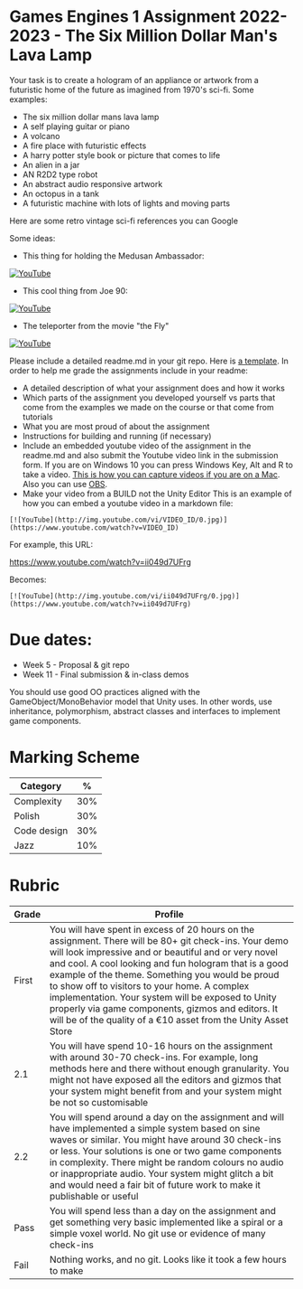 # Games Engines 1 Assignment 2022-2023 - The Six Million Dollar Man's Lava Lamp

Your task is to create a hologram of an appliance or artwork from a futuristic home of the future as imagined from 1970's sci-fi. Some examples:

- The six million dollar mans lava lamp
- A self playing guitar or piano
- A volcano
- A fire place with futuristic effects
- A harry potter style book or picture that comes to life
- An alien in a jar
- AN R2D2 type robot
- An abstract audio responsive artwork
- An octopus in a tank
- A futuristic machine with lots of lights and moving parts
 
Here are some retro vintage sci-fi references you can Google 

Some ideas:

- This thing for holding the Medusan Ambassador:

[![YouTube](http://img.youtube.com/vi/Ljhqz6pF_Uo/0.jpg)](https://www.youtube.com/watch?v=Ljhqz6pF_Uo)

- This cool thing from Joe 90:

[![YouTube](http://img.youtube.com/vi/oaINLn4OKGE/0.jpg)](https://www.youtube.com/watch?v=oaINLn4OKGE)

- The teleporter from the movie "the Fly"

[![YouTube](http://img.youtube.com/vi/sTq2Im2YUOk/0.jpg)](https://www.youtube.com/watch?v=sTq2Im2YUOk)

Please include a detailed readme.md in your git repo. Here is [a template](assignmentreadme.md). In order to help me grade the assignments include in your readme:

- A detailed description of what your assignment does and how it works
- Which parts of the assignment you developed yourself vs parts that come from the examples we made on the course or that come from tutorials
- What you are most proud of about the assignment 
- Instructions for building and running (if necessary)
- Include an embedded youtube video of the assignment in the readme.md and also submit the Youtube video link in the submission form. If you are on Windows 10 you can press Windows Key, Alt and R to take a video. [This is how you can capture videos if you are on a Mac](https://www.cnbc.com/2018/05/20/how-to-record-the-screen-on-my-mac.html). Also you can use [OBS](https://obsproject.com/).
- Make your video from a BUILD not the Unity Editor
This is an example of how you can embed a youtube video in a markdown file:

```
[![YouTube](http://img.youtube.com/vi/VIDEO_ID/0.jpg)](https://www.youtube.com/watch?v=VIDEO_ID)
```

For example, this URL: 

https://www.youtube.com/watch?v=ii049d7UFrg

Becomes:

```
[![YouTube](http://img.youtube.com/vi/ii049d7UFrg/0.jpg)](https://www.youtube.com/watch?v=ii049d7UFrg)

```

# Due dates:
- Week 5 - Proposal & git repo
- Week 11 - Final submission & in-class demos

 You should use good OO practices aligned with the GameObject/MonoBehavior model that Unity uses. In other words, use inheritance, polymorphism, abstract classes and interfaces to implement game components. 
 
 # Marking Scheme
 
 | Category |  %|
 |----------|---|
 | Complexity | 30% |
 | Polish     | 30% |
 | Code design| 30% |
 | Jazz       | 10% | 
 
 # Rubric
 
 | Grade | Profile |
 |-------|---------|
 | First | You will have spent in excess of 20 hours on the assignment. There will be 80+ git check-ins. Your demo will look impressive and or beautiful and or very novel and cool. A cool looking and fun hologram that is a good example of the theme. Something you would be proud to show off to visitors to your home. A complex implementation. Your system will be exposed to Unity properly via game components, gizmos and editors. It will be of the quality of a €10 asset from the Unity Asset Store |
 | 2.1   | You will have spend 10-16 hours on the assignment with around 30-70 check-ins. For example, long methods here and there without enough granularity. You might not have exposed all the editors and gizmos that your system might benefit from and your system might be not so customisable| 
 | 2.2   | You will spend around a day on the assignment and will have implemented a simple system based on sine waves or similar. You might have around 30 check-ins or less. Your solutions is one or two game components in complexity. There might be random colours no audio or inappropriate audio. Your system might glitch a bit and would need a fair bit of future work to make it publishable or useful|
 | Pass  | You will spend less than a day on the assignment and get something very basic implemented like a spiral or a simple voxel world. No git use or evidence of many check-ins|
 | Fail  | Nothing works, and no git. Looks like it took a few hours to make | 
 